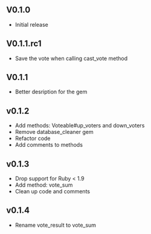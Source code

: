 ## V0.1.0

* Initial release

## V0.1.1.rc1

* Save the vote when calling cast_vote method

## V0.1.1

* Better desription for the gem

## v0.1.2

* Add methods: Voteable#up_voters and down_voters
* Remove database_cleaner gem
* Refactor code
* Add comments to methods

## v0.1.3

* Drop support for Ruby < 1.9
* Add method: vote_sum
* Clean up code and comments

## v0.1.4

* Rename vote_result to vote_sum
